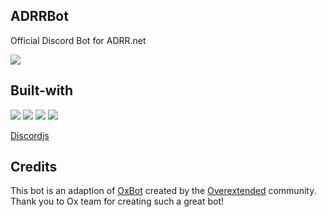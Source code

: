 ## ADRRBot
Official Discord Bot for ADRR.net

<a href="https://discord.overextended.dev/">
  <img src="https://img.shields.io/badge/Discord-5865F2.svg?style=for-the-badge&logo=Discord&logoColor=white">
</a>

## Built-with
![](https://img.shields.io/badge/TypeScript-3178C6.svg?style=for-the-badge&logo=TypeScript&logoColor=white)
![](https://img.shields.io/badge/pnpm-F69220.svg?style=for-the-badge&logo=pnpm&logoColor=white)
![](https://img.shields.io/badge/Docker-2496ED.svg?style=for-the-badge&logo=Docker&logoColor=white)
![](https://img.shields.io/badge/Prisma-2D3748.svg?style=for-the-badge&logo=Prisma&logoColor=white)

[Discordjs](https://github.com/discordjs/discord.js)

## Credits
This bot is an adaption of [OxBot](https://github.com/overextended/OxBot) created by the [Overextended](https://overextended.dev/) community. Thank you to Ox team for creating such a great bot!